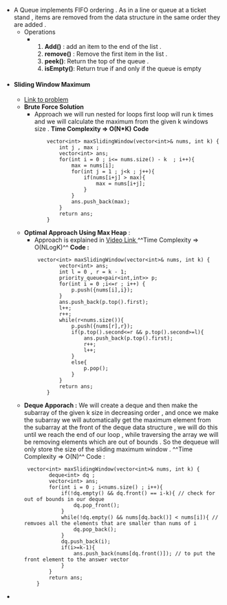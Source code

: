 - A Queue implements FIFO ordering . As in a line or queue at a ticket stand , items are removed from the data structure in the same order they are added .
	- Operations
		- 1. **Add()** : add an item to the end of the list . 
		  2. **remove()** : Remove the first item in the list .
		  3. **peek()**: Return the top of the queue . 
		  4. **isEmpty()**: Return true if and only if the queue is empty
- #### Sliding Window Maximum
	- [Link to problem ](https://leetcode.com/problems/sliding-window-maximum/)
	- **Brute Force Solution**
		- Approach we will run nested for loops first loop will run k times and we will calculate the maximum from the given k windows size . 
		  **Time Complexity => O(N*K)**
		  **Code**
		  ```
		      vector<int> maxSlidingWindow(vector<int>& nums, int k) {
		          int j , max ;
		          vector<int> ans;
		          for(int i = 0 ; i<= nums.size() - k  ; i++){
		              max = nums[i];
		              for(int j = 1 ; j<k ; j++){
		                  if(nums[i+j] > max){
		                      max = nums[i+j];
		                  }
		              }
		              ans.push_back(max);
		          }
		          return ans;
		      }
		  ```
	- **Optimal Approach Using Max Heap** :
		- Approach is explained in [Video Link ](https://youtu.be/MCvGwtkqJS0)
		  ^^Time Complexity => O(NLogK)^^
		  **Code :**
		  ```
		   vector<int> maxSlidingWindow(vector<int>& nums, int k) {
		          vector<int> ans;
		          int l = 0 , r = k - 1;
		          priority_queue<pair<int,int>> p;
		          for(int i = 0 ;i<=r ; i++) {
		              p.push({nums[i],i});
		          }
		          ans.push_back(p.top().first);
		          l++;
		          r++;
		          while(r<nums.size()){
		              p.push({nums[r],r});
		              if(p.top().second<=r && p.top().second>=l){
		                  ans.push_back(p.top().first);
		                  r++;
		                  l++;
		              }
		              else{
		                  p.pop();
		              }
		          }
		          return ans;
		      }
		  ```
	- **Deque Apporach :** 
	  We will create a deque and then make the subarray of the given k size in decreasing order , and once we make the subarray we will automatically get the maximum element from the subarray at the front of the deque data structure , we will do this until we reach the end of our loop , while traversing the array we will be removing elements which are out of bounds . So the dequeue will only store the size of the sliding maximum window . 
	  ^^Time Complexity => O(N)^^
	  Code : 
	  ```
	   vector<int> maxSlidingWindow(vector<int>& nums, int k) {
	          deque<int> dq ;
	          vector<int> ans;
	          for(int i = 0 ; i<nums.size() ; i++){
	              if(!dq.empty() && dq.front() == i-k){ // check for out of bounds in our deque 
	                  dq.pop_front();
	              }
	              while(!dq.empty() && nums[dq.back()] < nums[i]){ // remvoes all the elements that are smaller than nums of i 
	                  dq.pop_back();
	              }
	              dq.push_back(i);
	              if(i>=k-1){
	                  ans.push_back(nums[dq.front()]); // to put the front element to the answer vector 
	              }
	          }
	          return ans;
	      }
	  ```
-